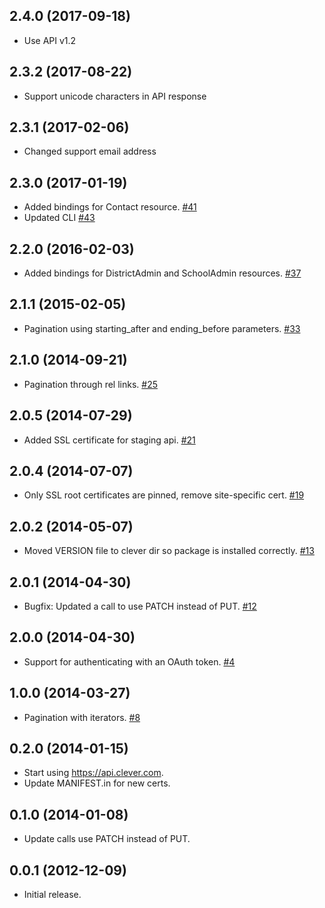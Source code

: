## 2.4.0 (2017-09-18)
 * Use API v1.2

## 2.3.2 (2017-08-22)
 * Support unicode characters in API response

## 2.3.1 (2017-02-06)
 * Changed support email address

## 2.3.0 (2017-01-19)
 * Added bindings for Contact resource. [#41](https://github.com/Clever/clever-python/pull/41)
 * Updated CLI [#43](https://github.com/Clever/clever-python/pull/43)

## 2.2.0 (2016-02-03)
 * Added bindings for DistrictAdmin and SchoolAdmin resources. [#37](https://github.com/Clever/clever-python/pull/37)

## 2.1.1 (2015-02-05)
 * Pagination using starting_after and ending_before parameters. [#33](https://github.com/Clever/clever-python/pull/33)

## 2.1.0 (2014-09-21)
 * Pagination through rel links. [#25](https://github.com/Clever/clever-python/pull/25)

## 2.0.5 (2014-07-29)
 * Added SSL certificate for staging api. [#21](https://github.com/Clever/clever-python/pull/21)

## 2.0.4 (2014-07-07)
 * Only SSL root certificates are pinned, remove site-specific cert. [#19](https://github.com/Clever/clever-python/pull/19)

## 2.0.2 (2014-05-07)
 * Moved VERSION file to clever dir so package is installed correctly. [#13](https://github.com/Clever/clever-python/pull/13)

## 2.0.1 (2014-04-30)
 * Bugfix: Updated a call to use PATCH instead of PUT. [#12](https://github.com/Clever/clever-python/pull/12)

## 2.0.0 (2014-04-30)
 * Support for authenticating with an OAuth token. [#4](https://github.com/Clever/clever-python/pull/4)

## 1.0.0 (2014-03-27)
 * Pagination with iterators. [#8](https://github.com/Clever/clever-python/pull/4)

## 0.2.0 (2014-01-15)
 * Start using https://api.clever.com.
 * Update MANIFEST.in for new certs.

## 0.1.0 (2014-01-08)
 * Update calls use PATCH instead of PUT.

## 0.0.1 (2012-12-09)
 * Initial release.
